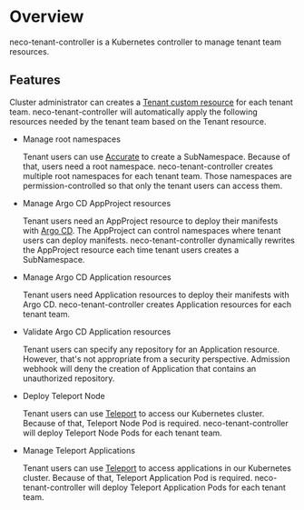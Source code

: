 # Overview

neco-tenant-controller is a Kubernetes controller to manage tenant team resources.

## Features

Cluster administrator can creates a [Tenant custom resource](./crd_tenant.md) for each tenant team.
neco-tenant-controller will automatically apply the following resources needed by the tenant team based on the Tenant resource.

- Manage root namespaces

    Tenant users can use [Accurate][Accurate] to create a SubNamespace.
    Because of that, users need a root namespace.
    neco-tenant-controller creates multiple root namespaces for each tenant team.
    Those namespaces are permission-controlled so that only the tenant users can access them.

- Manage Argo CD AppProject resources

    Tenant users need an AppProject resource to deploy their manifests with [Argo CD][Argo CD].
    The AppProject can control namespaces where tenant users can deploy manifests.
    neco-tenant-controller dynamically rewrites the AppProject resource each time tenant users creates a SubNamespace.

- Manage Argo CD Application resources

    Tenant users need Application resources to deploy their manifests with Argo CD.
    neco-tenant-controller creates Application resources for each tenant team.

- Validate Argo CD Application resources

    Tenant users can specify any repository for an Application resource.
    However, that's not appropriate from a security perspective.
    Admission webhook will deny the creation of Application that contains an unauthorized repository.

- Deploy Teleport Node

    Tenant users can use [Teleport][Teleport] to access our Kubernetes cluster.
    Because of that, Teleport Node Pod is required.
    neco-tenant-controller will deploy Teleport Node Pods for each tenant team.

- Manage Teleport Applications

    Tenant users can use [Teleport][Teleport] to access applications in our Kubernetes cluster.
    Because of that, Teleport Application Pod is required.
    neco-tenant-controller will deploy Teleport Application Pods for each tenant team.

[Accurate]: https://cybozu-go.github.io/accurate/
[Argo CD]: https://argo-cd.readthedocs.io/
[Teleport]: https://goteleport.com
